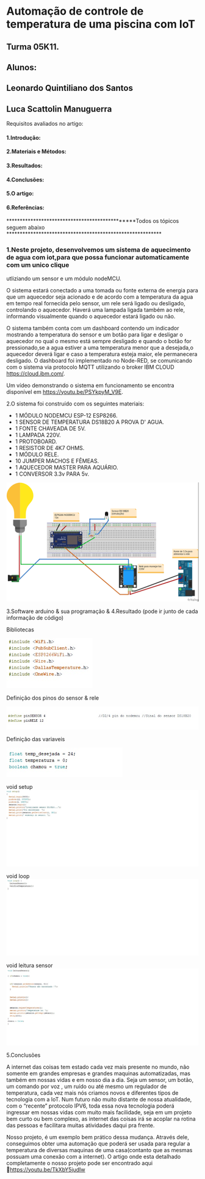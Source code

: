 # Automação de controle de temperatura de uma piscina com IoT

## Turma 05K11.

## Alunos:

## Leonardo Quintiliano dos Santos
## Luca Scattolin Manuguerra


 Requisitos avaliados no artigo:
 
#### 1.Introdução:

#### 2.Materiais e Métodos:

#### 3.Resultados:

#### 4.Conclusões:

#### 5.O artigo:

#### 6.Referências:

***********************************************Todos os tópicos seguem abaixo **********************************************************

### 1.Neste projeto, desenvolvemos um sistema de aquecimento de agua com iot,para que possa funcionar automaticamente com um unico clique
utliziando um sensor  e um módulo nodeMCU.

O sistema estará conectado a uma tomada ou fonte externa de energia para que um aquecedor seja acionado e
de acordo com a temperatura da agua em tempo real fornecida pelo sensor, um rele será ligado ou desligado,
controlando o aquecedor.
Haverá uma lampada ligada também ao rele, informando visualmente quando o aquecedor estará ligado ou não.

O sistema também conta com um dashboard contendo um indicador mostrando a temperatura do sensor  e
um botão para ligar e desligar o aquecedor no qual o mesmo está sempre desligado e quando o botão for pressionado,se a agua 
estiver a uma temperatura menor que a desejada,o aquecedor deverá ligar e caso a temperatura esteja maior, ele permanecera desligado.
O dashboard foi implementado no Node-RED, se comunicando com o sistema via protocolo MQTT utilizando o broker IBM CLOUD 
https://cloud.ibm.com/.

Um vídeo demonstrando o sistema em funcionamento se encontra disponível em https://youtu.be/PSYkpyM_V9E.

2.O sistema foi construído com os seguintes materiais:

* 1 MÓDULO NODEMCU ESP-12 ESP8266.
* 1 SENSOR DE TEMPERATURA DS18B20 A PROVA D' AGUA.
* 1 FONTE CHAVEADA DE 5V.
* 1 LAMPADA 220V.
* 1 PROTOBOARD.
* 1 RESISTOR DE 4K7 OHMS.
* 1 MÓDULO RELE.
* 10 JUMPER MACHOS E FÊMEAS.
* 1 AQUECEDOR MASTER PARA AQUÁRIO.
* 1 CONVERSOR 3.3v PARA 5v.

![](https://github.com/LeonardoQuintiliano/IoT-Project/blob/master/imagens/IoTProjeto.jpg)


3.Software arduino & sua programação & 4.Resultado (pode ir junto de cada informação de código)

Bibliotecas


![](https://github.com/LeonardoQuintiliano/IoT-Project/blob/master/imagens/biblioteca.jpg)

Definição dos pinos do sensor & rele

![](https://github.com/LeonardoQuintiliano/IoT-Project/blob/master/imagens/PinSensorRele.jpg)

Definição das variaveis

![](https://github.com/LeonardoQuintiliano/IoT-Project/blob/master/imagens/variaveis.jpg)

void setup
![](https://github.com/LeonardoQuintiliano/IoT-Project/blob/master/imagens/voidsetup.jpg)

void loop
![](https://github.com/LeonardoQuintiliano/IoT-Project/blob/master/imagens/voidloop.jpg)

void leitura sensor
![](https://github.com/LeonardoQuintiliano/IoT-Project/blob/master/imagens/voidLeiturasensor.jpg)



5.Conclusões

A internet das coisas tem estado cada vez mais presente no mundo, não somente em grandes empresas e grandes maquinas automatizadas, mas também em nossas vidas e em nosso dia a dia. Seja um sensor, um botão, um comando por voz , um ruído ou até mesmo um regulador de temperatura, cada vez mais nós criamos novos e diferentes tipos de tecnologia com a IoT. Num futuro não muito distante de nossa atualidade, com o “recente” protocolo IPV6, toda essa nova tecnologia poderá ingressar em nossas vidas com muito mais facilidade, seja em um projeto bem curto ou bem complexo, as internet das coisas irá se acoplar na rotina das pessoas e facilitara muitas atividades daqui pra frente.

Nosso projeto, é um exemplo bem prático dessa mudança. Através dele, conseguimos obter uma automação que poderá ser usada para regular a temperatura de diversas maquinas de uma casa(contanto que as mesmas possuam uma conexão com a internet).
O artigo onde esta detalhado completamente o nosso projeto pode ser encontrado aqui :link:https://youtu.be/TkXbY5judIw


